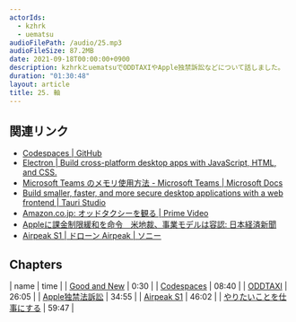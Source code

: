 ```yaml
---
actorIds:
  - kzhrk
  - uematsu
audioFilePath: /audio/25.mp3
audioFileSize: 87.2MB
date: 2021-09-18T00:00:00+0900
description: kzhrkとuematsuでODDTAXIやApple独禁訴訟などについて話しました。
duration: "01:30:48"
layout: article
title: 25. 軸
---
```


<!-- prettier-ignore-start -->

## 関連リンク

- [Codespaces \| GitHub](https://github.co.jp/features/codespaces)
- [Electron \| Build cross-platform desktop apps with JavaScript, HTML, and CSS.](https://www.electronjs.org/)
- [Microsoft Teams のメモリ使用方法 - Microsoft Teams \| Microsoft Docs](https://docs.microsoft.com/ja-jp/microsoftteams/teams-memory-usage-perf)
- [Build smaller, faster, and more secure desktop applications with a web frontend \| Tauri Studio](https://tauri.studio/en/)
- [Amazon.co.jp: オッドタクシーを観る \| Prime Video](https://www.amazon.co.jp/gp/video/detail/B091KXH89R)
- [Appleに課金制限緩和を命令　米地裁、事業モデルは容認: 日本経済新聞](https://www.nikkei.com/article/DGXZQOGN10EDP0Q1A910C2000000/)
- [Airpeak S1 \| ドローン Airpeak \| ソニー](https://www.sony.jp/airpeak/products/ARS-S1/)

## Chapters

| name | time |
| [Good and New](#t=0:30) | 0:30 |
| [Codespaces](#t=08:40) | 08:40 |
| [ODDTAXI](#t=26:05) | 26:05 |
| [Apple独禁法訴訟](#t=34:55) | 34:55 |
| [Airpeak S1](#t=46:02) | 46:02 |
| [やりたいことを仕事にする](#t=59:47) | 59:47 |

<!-- prettier-ignore-end -->
